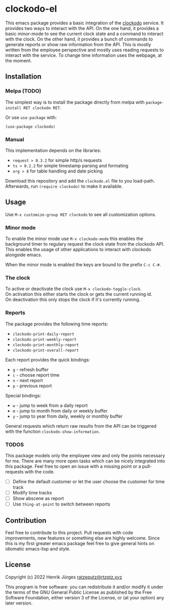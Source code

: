 # clockodo-el

This emacs package provides a basic integration of the [clockodo](https://clockodo.com/)
service. It provides two ways to interact with the API. On the one hand, it provides
a basic minor-mode to see the current clock state and a command to interact with the clock.
On the other hand, it provides a bunch of commands to generate reports or show raw information
from the API. This is mostly written from the employee perspective and mostly uses reading 
requests to interact with the service. To change time information uses the webpage, at the moment. 

## Installation

### Melpa (TODO)

The simplest way is to install the package directly from melpa with
`package-install RET clockodo RET`. 

Or use `use-package` with:
```emacs-lisp
(use-package clockodo)
```

### Manual

This implementation depends on the libraries:
  * `request > 0.3.2` for simple http/s requests
  * `ts > 0.2.2` for simple timestamp parsing and formating
  * `org > 8` for table handling and date picking

Download this repository and add the `clockodo.el` file to you load-path.
Afterwards, run `(require clockodo)` to make it available.

## Usage

Use `M-x customize-group RET clockodo` to see all customization options.

### Minor mode

To enable the minor mode use `M-x clockodo-mode` this enables the background timer
to regulary request the clock state from the clockodo API. This enables the usage of other
applications to interact with clockodo alongside emacs.

When the minor mode is enabled the keys are bound to the prefix `C-c C-#`. 

### The clock

To active or deactivate the clock use `M-x clockodo-toggle-clock`.  
On activation this either starts the clock or gets the current running id.  
On deactivation this only stops the clock if it's currently running.

### Reports

The package provides the following time reports:

  * `clockodo-print-daily-report`
  * `clockodo-print-weekly-report`
  * `clockodo-print-monthly-report`
  * `clockodo-print-overall-report`

Each report provides the quick bindings:

  * `g` - refresh buffer
  * `c` - choose report time
  * `n` - next report
  * `p` - previous report
  
Special bindings:

  * `w` - jump to week from a daily report
  * `m` - jump to month from daily or weekly buffer
  * `y` - jump to year from daily, weekly or monthly buffer

General requests which return raw results from the API can be triggered with
the function `clockodo-show-information`.

### TODOS

This package models only the employee view and only the points necessary for me.
There are many more open tasks which can be nicely integrated into this package.
Feel free to open an issue with a missing point or a pull-requests with the code.

- [ ] Define the default customer or let the user choose the customer for time track
- [ ] Modify time tracks
- [ ] Show abscene as report
- [ ] Use `thing-at-point` to switch between reports

## Contribution

Feel free to contribute to this project. Pull requests with code improvements,
new features or something else are highly welcome. Since this is my first greater emacs
package feel free to give general hints on idiomatic emacs-lisp and style. 

## License

Copyright (c) 2022 Henrik Jürges <ratzeputz@rtzptz.xyz>

This program is free software: you can redistribute it and/or modify
it under the terms of the GNU General Public License as published by
the Free Software Foundation, either version 3 of the License, or
(at your option) any later version.
